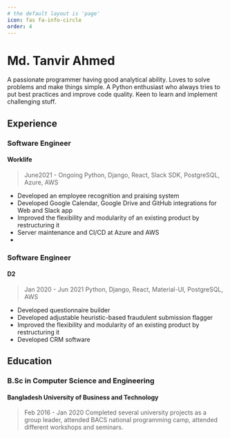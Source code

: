 ```yaml
---
# the default layout is 'page'
icon: fas fa-info-circle
order: 4
---
```

# Md. Tanvir Ahmed

A passionate programmer having good analytical ability. Loves to solve problems and make things simple. A Python enthusiast who always tries to put best practices and improve code quality. Keen to learn and implement challenging stuff.

## Experience

### Software Engineer
#### Worklife
> June2021 - Ongoing
> Python, Django, React, Slack SDK, PostgreSQL, Azure, AWS
- Developed an employee recognition and praising system
- Developed Google Calendar, Google Drive and GitHub integrations for Web and Slack app
- Improved the flexibility and modularity of an existing product by restructuring it
- Server maintenance and CI/CD at Azure and AWS
- 
### Software Engineer
#### D2
> Jan 2020 - Jun 2021
> Python, Django, React, Material-UI, PostgreSQL, AWS
- Developed questionnaire builder
- Developed adjustable heuristic-based fraudulent submission flagger
- Improved the flexibility and modularity of an existing product by restructuring it
- Developed CRM software

## Education

### B.Sc in Computer Science and Engineering
#### Bangladesh University of Business and Technology
> Feb 2016 - Jan 2020
Completed several university projects as a group leader, attended
BACS national programming camp, attended different workshops and
seminars.


<!-- ## Personal Statement -->
<!--stackedit_data:
eyJoaXN0b3J5IjpbLTE4NzkwMzE0NTksMTI0MzU4NzQ3MywtNj
I3NDQwNTgyLC0xMzU1Njg1MzQ5LDE0ODU4MjUwMiwxMDUwMjI5
NjY2LC0xMDg2Nzk5MTE2XX0=
-->